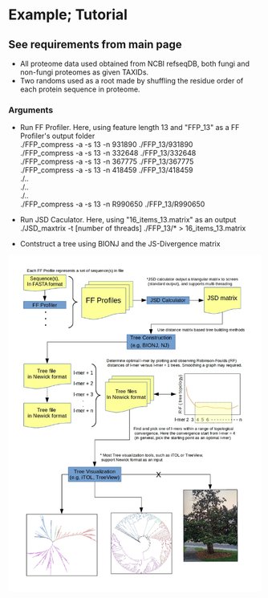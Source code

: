 # Example; Tutorial  

## See requirements from main page  
- All proteome data used obtained from NCBI refseqDB, both fungi and non-fungi proteomes as given TAXIDs.  
- Two randoms used as a root made by shuffling the residue order of each protein sequence in proteome.    

### Arguments  

* Run FF Profiler. Here, using feature length 13 and "FFP_13" as a FF Profiler's output folder  
./FFP_compress -a -s 13 -n 931890 ./FFP_13/931890  
./FFP_compress -a -s 13 -n 332648 ./FFP_13/332648  
./FFP_compress -a -s 13 -n 367775 ./FFP_13/367775  
./FFP_compress -a -s 13 -n 418459 ./FFP_13/418459  
./..  
./..  
./..  
./FFP_compress -a -s 13 -n R990650 ./FFP_13/R990650  


* Run JSD Caculator. Here, using "16_items_13.matrix" as an output  
./JSD_maxtrix -t [number of threads] ./FFP_13/* > 16_items_13.matrix  


* Contstruct a tree using BIONJ and the JS-Divergence matrix



![Workflow](FFP_flowchart3.jpg)
